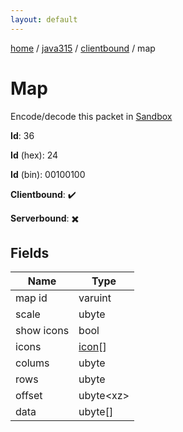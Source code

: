 ```yaml
---
layout: default
---
```


[home](/)  /  [java315](/protocol/java315)  /  [clientbound](/protocol/java315/clientbound)  /  map

# Map

Encode/decode this packet in [Sandbox](../../../sandbox/java315#clientbound.map)

**Id**: 36

**Id** (hex): 24

**Id** (bin): 00100100

**Clientbound**: ✔️

**Serverbound**: ✖️

## Fields

Name | Type
---|---
map id | varuint
scale | ubyte
show icons | bool
icons | [icon](/protocol/java315/types/icon)[]
colums | ubyte
rows | ubyte
offset | ubyte&lt;xz&gt;
data | ubyte[]
